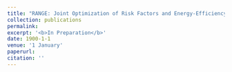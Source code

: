 ```yaml
---
title: "RANGE: Joint Optimization of Risk Factors and Energy-Efficiency for UAV Trajectory Planning in Mobile Edge Computing Networks"
collection: publications
permalink: 
excerpt: '<b>In Preparation</b>'
date: 1900-1-1
venue: '1 January'
paperurl: 
citation: ''
---
```


